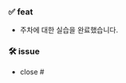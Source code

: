<!--풀리퀘 스트 작성 -->
<!-- 네이밍 방법 [✨Feature], [🔥Remove], [🐛Fix] 넣고   -->

<!-- 제목  [✨Feature]{n}주차_실습_요약 -->

### ✅ feat
<!-- {n}주차에 대한 실습을 완료했습니다. -->
- 주차에 대한 실습을 완료했습니다.

### 🛠️ issue
<!-- 올렸던 이슈를 닫습니다. -->
- close #
